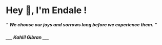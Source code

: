<h1 title="head"> Hey 👋, I'm Endale !</h1>

**<h5><i>" We choose our joys and sorrows long before we experience them. "</i></h5>**

*<b>___ Kahlil Gibran ___</b>*
